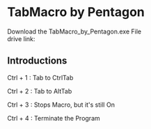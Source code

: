 # TabMacro by Pentagon
Download the TabMacro_by_Pentagon.exe File  
drive link:

## Introductions
Ctrl + 1 : Tab to CtrlTab  

Ctrl + 2 : Tab to AltTab  

Ctrl + 3 : Stops Macro, but it's still On

Ctrl + 4 : Terminate the Program
